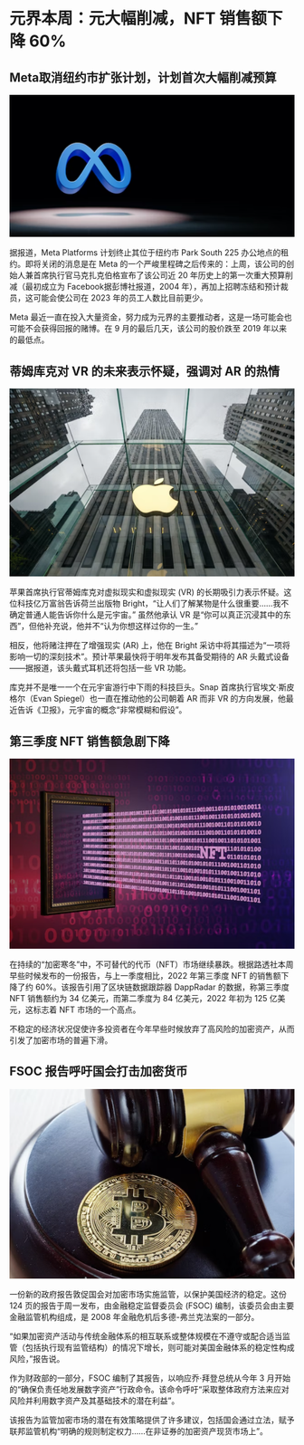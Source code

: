 # 元界本周：元大幅削减，NFT 销售额下降 60%


## **Meta取消纽约市扩张计划，计划首次大幅削减预算**

![图片](01.png)

据报道，Meta Platforms 计划终止其位于纽约市 Park South 225 办公地点的租约。即将关闭的消息是在 Meta 的一个严峻里程碑之后传来的：上周，该公司的创始人兼首席执行官马克扎克伯格宣布了该公司近 20 年历史上的第一次重大预算削减（最初成立为 Facebook据彭博社报道，2004 年），再加上招聘冻结和预计裁员，这可能会使公司在 2023 年的员工人数比目前更少。

Meta 最近一直在投入大量资金，努力成为元界的主要推动者，这是一场可能会也可能不会获得回报的赌博。在 9 月的最后几天，该公司的股价跌至 2019 年以来的最低点。



## **蒂姆库克对 VR 的未来表示怀疑，强调对 AR 的热情**

![图片](02.png)

苹果首席执行官蒂姆库克对虚拟现实和虚拟现实 (VR) 的长期吸引力表示怀疑。这位科技亿万富翁告诉荷兰出版物 Bright，“让人们了解某物是什么很重要……我不确定普通人能告诉你什么是元宇宙。” 虽然他承认 VR 是“你可以真正沉浸其中的东西”，但他补充说，他并不“认为你想这样过你的一生。”

相反，他将赌注押在了增强现实 (AR) 上，他在 Bright 采访中将其描述为“一项将影响一切的深刻技术”。预计苹果最快将于明年发布其备受期待的 AR 头戴式设备——据报道，该头戴式耳机还将包括一些 VR 功能。

库克并不是唯一一个在元宇宙游行中下雨的科技巨头。Snap 首席执行官埃文·斯皮格尔（Evan Spiegel）也一直在推动他的公司朝着 AR 而非 VR 的方向发展，他最近告诉《卫报》，元宇宙的概念“非常模糊和假设”。



## **第三季度 NFT 销售额急剧下降**

![图片](03.png)

在持续的“加密寒冬”中，不可替代的代币（NFT）市场继续暴跌。根据路透社本周早些时候发布的一份报告，与上一季度相比，2022 年第三季度 NFT 的销售额下降了约 60%。该报告引用了区块链数据跟踪器 DappRadar 的数据，称第三季度 NFT 销售额约为 34 亿美元，而第二季度为 84 亿美元，2022 年初为 125 亿美元，这标志着 NFT 市场的一个高点。

不稳定的经济状况促使许多投资者在今年早些时候放弃了高风险的加密资产，从而引发了加密市场的普遍下滑。



## **FSOC 报告呼吁国会打击加密货币**

![图片](04.png)

一份新的政府报告敦促国会对加密市场实施监管，以保护美国经济的稳定。这份 124 页的报告于周一发布，由金融稳定监督委员会 (FSOC) 编制，该委员会由主要金融监管机构组成，是 2008 年金融危机后多德-弗兰克法案的一部分。

“如果加密资产活动与传统金融体系的相互联系或整体规模在不遵守或配合适当监管（包括执行现有监管结构）的情况下增长，则可能对美国金融体系的稳定性构成风险，”报告说。

作为财政部的一部分，FSOC 编制了其报告，以响应乔·拜登总统从今年 3 月开始的“确保负责任地发展数字资产”行政命令。该命令呼吁“采取整体政府方法来应对风险并利用数字资产及其基础技术的潜在利益”。

该报告为监管加密市场的潜在有效策略提供了许多建议，包括国会通过立法，赋予联邦监管机构“明确的规则制定权力……在非证券的加密资产现货市场上”。

